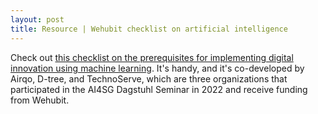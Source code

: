 ```yaml
---
layout: post
title: Resource | Wehubit checklist on artificial intelligence
---
```


Check out [this checklist on the prerequisites for implementing digital innovation using machine learning](https://www.wehubit.be/en/node/263). It's handy, and it's co-developed by Airqo, D-tree, and TechnoServe, which are three organizations that participated in the AI4SG Dagstuhl Seminar in 2022 and receive funding from Wehubit. 
